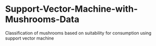 # Support-Vector-Machine-with-Mushrooms-Data
Classification of mushrooms based on suitability for consumption using support vector machine
